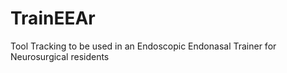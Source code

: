 # TrainEEAr
Tool Tracking to be used in an Endoscopic Endonasal Trainer for Neurosurgical residents
